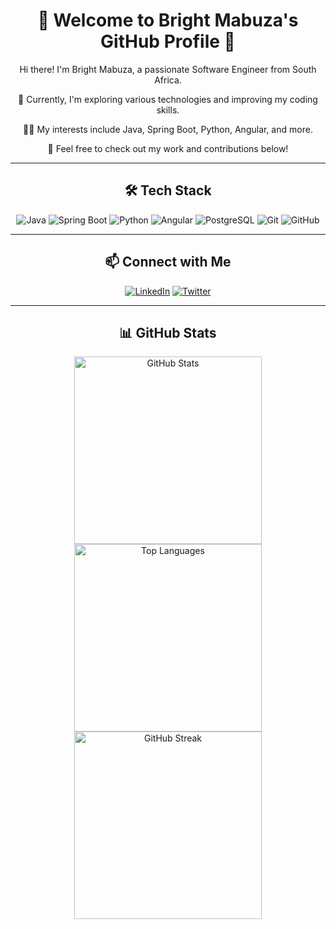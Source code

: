 <h1 align="center">👋 Welcome to Bright Mabuza's GitHub Profile 🚀</h1>

<p align="center">Hi there! I'm Bright Mabuza, a passionate Software Engineer from South Africa.</p>

<p align="center">🌱 Currently, I'm exploring various technologies and improving my coding skills.</p>

<p align="center">👨‍💻 My interests include Java, Spring Boot, Python, Angular, and more.</p>

<p align="center">💼 Feel free to check out my work and contributions below!</p>

<hr>

<h2 align="center">🛠️ Tech Stack</h2>

<p align="center">
  <img src="https://img.shields.io/badge/Java-007396?style=flat-square&logo=java&logoColor=white" alt="Java">
  <img src="https://img.shields.io/badge/Spring_Boot-6DB33F?style=flat-square&logo=spring&logoColor=white" alt="Spring Boot">
  <img src="https://img.shields.io/badge/Python-3776AB?style=flat-square&logo=python&logoColor=white" alt="Python">
  <img src="https://img.shields.io/badge/Angular-DD0031?style=flat-square&logo=angular&logoColor=white" alt="Angular">
  <img src="https://img.shields.io/badge/PostgreSQL-336791?style=flat-square&logo=postgresql&logoColor=white" alt="PostgreSQL">
  <img src="https://img.shields.io/badge/Git-F05032?style=flat-square&logo=git&logoColor=white" alt="Git">
  <img src="https://img.shields.io/badge/GitHub-181717?style=flat-square&logo=github&logoColor=white" alt="GitHub">
</p>

<hr>

<h2 align="center">📫 Connect with Me</h2>

<p align="center">
  <a href="https://www.linkedin.com/in/bright-mabuza-08697383"><img src="https://img.shields.io/badge/LinkedIn-0077B5?style=flat-square&logo=linkedin&logoColor=white" alt="LinkedIn"></a>
  <a href="https://twitter.com/code_alchemist_"><img src="https://img.shields.io/badge/Twitter-1DA1F2?style=flat-square&logo=twitter&logoColor=white" alt="Twitter"></a>
</p>

<hr>

<h2 align="center">📊 GitHub Stats</h2>

<p align="center" float="left">
  <img src="https://github-readme-stats.vercel.app/api?username=code-alchemist-dev&show_icons=true&theme=dark" alt="GitHub Stats" width="300">
  <img src="https://github-readme-stats.vercel.app/api/top-langs/?username=code-alchemist-dev&layout=compact&theme=dark" alt="Top Languages" width="300">
  <img src="https://github-readme-streak-stats.herokuapp.com/?user=code-alchemist-dev&theme=dark" alt="GitHub Streak" width="300">
</p>
